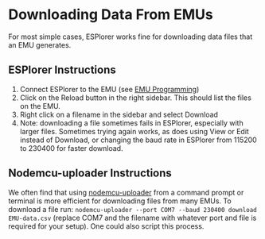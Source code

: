 # Downloading Data From EMUs

For most simple cases, ESPlorer works fine for downloading data files that an EMU generates. 

## ESPlorer Instructions

1. Connect ESPlorer to the EMU (see [EMU Programming](EMU%20Programming.md))
2. Click on the Reload button in the right sidebar.  This should list the files on the EMU.
3. Right click on a filename in the sidebar and select Download
2. Note: downloading a file sometimes fails in ESPlorer, especially with larger files. Sometimes trying again works, as does using View or Edit instead of Download, or changing the baud rate in ESPlorer from 115200 to 230400 for faster download.

## Nodemcu-uploader Instructions
We often find that using [nodemcu-uploader](https://github.com/kmpm/nodemcu-uploader/blob/master/doc/USAGE.md) from a command prompt or terminal is more efficient for downloading files from many EMUs. To download a file run: `nodemcu-uploader --port COM7 --baud 230400 download EMU-data.csv` (replace COM7 and the filename with whatever port and file is required for your setup). One could also script this process.

